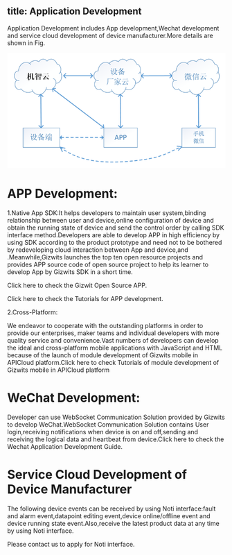 title: Application Development
---

Application Development includes App development,Wechat development and service cloud development of device manufacturer.More details are shown in Fig.

![](/assets/en-us/QuickStart/App/pic_001.jpg)

# APP Development:

1.Native App SDK:It helps developers to maintain user system,binding relationship between user and device,online configuration of device and obtain the running state of device and send the control order by calling SDK interface method.Developers are able to develop APP in high efficiency by using SDK according to the product prototype and need not to be bothered by redeveloping cloud interaction between App and device,and .Meanwhile,Gizwits launches the top ten open resource projects and provides APP source code of open source project to help its learner to develop App by Gizwits SDK in a short time.

Click here to check the Gizwit Open Source APP.

Click here to check the Tutorials for APP development.

2.Cross-Platform:

We endeavor to cooperate with the outstanding platforms in order to provide our enterprises, maker teams and individual developers with more quality service and convenience.Vast numbers of developers can develop the ideal and cross-platform mobile applications with JavaScript and HTML because of the launch of module development of Gizwits mobile in APICloud platform.Click here to check Tutorials of module development of Gizwits mobile in APICloud platform

# WeChat Development:

Developer can use WebSocket Communication Solution provided by Gizwits to develop WeChat.WebSocket Communication Solution contains User login,receiving notifications when device is on and off,sending and receiving the logical data and heartbeat from device.Click here to check the Wechat Application Development Guide.

# Service Cloud Development of Device Manufacturer

The following device events can be received by using Noti interface:fault and alarm event,datapoint editing event,device online/offline event and device running state event.Also,receive the latest product data at any time by using Noti interface.

Please contact us to apply for Noti interface.
